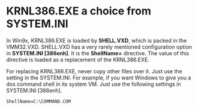 # KRNL386.EXE a choice from SYSTEM.INI

In Win9x, KRNL386.EXE is loaded by **SHELL.VXD**, which is packed in the VMM32.VXD. SHELL.VXD has a very rarely mentioned configuration option in **SYSTEM.INI [386enh]**. It is the **ShellName=** directive. The value of this directive is loaded as a replacement of the KRNL386.EXE.

For replacing KRNL386.EXE, never copy other files over it. Just use the setting in the SYSTEM.INI. For example, if you want Windows to give you a dos command shell in its system VM. Just use the following settings in SYSTEM.INI [386enh].

```
ShellName=C:\COMMAND.COM
```
